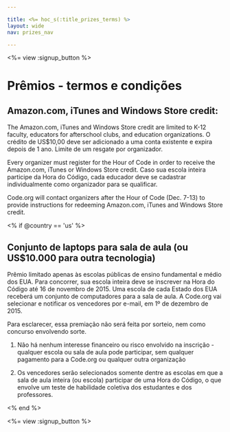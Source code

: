 ```yaml
---

title: <%= hoc_s(:title_prizes_terms) %>
layout: wide
nav: prizes_nav

---
```


<%= view :signup_button %>

# Prêmios - termos e condições

## Amazon.com, iTunes and Windows Store credit:

The Amazon.com, iTunes and Windows Store credit are limited to K-12 faculty, educators for afterschool clubs, and education organizations. O crédito de US$10,00 deve ser adicionado a uma conta existente e expira depois de 1 ano. Limite de um resgate por organizador.

Every organizer must register for the Hour of Code in order to receive the Amazon.com, iTunes or Windows Store credit. Caso sua escola inteira participe da Hora do Código, cada educador deve se cadastrar individualmente como organizador para se qualificar.

Code.org will contact organizers after the Hour of Code (Dec. 7-13) to provide instructions for redeeming Amazon.com, iTunes and Windows Store credit.

<% if @country == 'us' %>

## Conjunto de laptops para sala de aula (ou US$10.000 para outra tecnologia)

Prêmio limitado apenas às escolas públicas de ensino fundamental e médio dos EUA. Para concorrer, sua escola inteira deve se inscrever na Hora do Código até 16 de novembro de 2015. Uma escola de cada Estado dos EUA receberá um conjunto de computadores para a sala de aula. A Code.org vai selecionar e notificar os vencedores por e-mail, em 1º de dezembro de 2015.

Para esclarecer, essa premiação não será feita por sorteio, nem como concurso envolvendo sorte.

1) Não há nenhum interesse financeiro ou risco envolvido na inscrição - qualquer escola ou sala de aula pode participar, sem qualquer pagamento para a Code.org ou qualquer outra organização

2) Os vencedores serão selecionados somente dentre as escolas em que a sala de aula inteira (ou escola) participar de uma Hora do Código, o que envolve um teste de habilidade coletiva dos estudantes e dos professores.

<% end %>

<%= view :signup_button %>